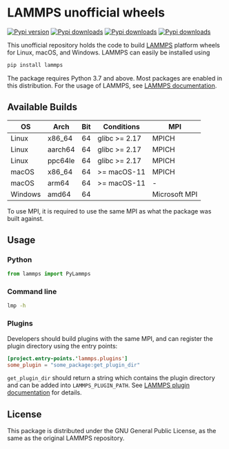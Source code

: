 # LAMMPS unofficial wheels

[![Pypi version](https://img.shields.io/pypi/v/lammps)](https://pypi.org/project/lammps/)
[![Pypi downloads](https://img.shields.io/pypi/dm/lammps)](https://pypi.org/project/lammps/)
[![Pypi downloads](https://img.shields.io/pypi/dw/lammps)](https://pypi.org/project/lammps/)
[![Pypi downloads](https://img.shields.io/pypi/dd/lammps)](https://pypi.org/project/lammps/)

This unofficial repository holds the code to build [LAMMPS](https://www.lammps.org/) platform wheels for Linux, macOS, and Windows. LAMMPS can easily be installed using

```sh
pip install lammps
```

The package requires Python 3.7 and above. Most packages are enabled in this distribution. For the usage of LAMMPS, see [LAMMPS documentation](https://docs.lammps.org/).

## Available Builds

| OS      | Arch    | Bit | Conditions     | MPI           | 
| ------- | ------- | --- | -------------- | ------------- |
| Linux   | x86_64  | 64  | glibc >= 2.17  | MPICH         | 
| Linux   | aarch64 | 64  | glibc >= 2.17  | MPICH         |
| Linux   | ppc64le | 64  | glibc >= 2.17  | MPICH         |
| macOS   | x86_64  | 64  | >= macOS-11    | MPICH         | 
| macOS   | arm64   | 64  | >= macOS-11    | -             |  
| Windows | amd64   | 64  |                | Microsoft MPI |

To use MPI, it is required to use the same MPI as what the package was built against.

## Usage

### Python

```py
from lammps import PyLammps
```

### Command line

```sh
lmp -h
```

### Plugins

Developers should build plugins with the same MPI, and can register the plugin directory using the entry points:

```toml
[project.entry-points.'lammps.plugins']
some_plugin = "some_package:get_plugin_dir"
```

`get_plugin_dir` should return a string which contains the plugin directory and can be added into `LAMMPS_PLUGIN_PATH`. See [LAMMPS plugin documentation](https://docs.lammps.org/plugin.html) for details.

## License

This package is distributed under the GNU General Public License, as the same as the original LAMMPS repository.
